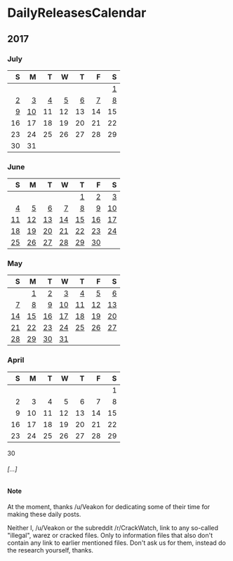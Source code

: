 # DailyReleasesCalendar

## 2017
### July
|S|M|T|W|T|F|S|
-:|-:|-:|-:|-:|-:|-:
|||||||[1](http://redd.it/6kphg3)
[2](http://redd.it/6kvlrl)|[3](http://redd.it/6l2qhl)|[4](http://redd.it/6l9uoa)|[5](http://redd.it/6lhdb8)|[6](http://redd.it/6lqypi)|[7](http://redd.it/6lxz4a)|[8](http://redd.it/6m4e4l)
[9](http://redd.it/6makn9)|[10](http://redd.it/6mhidf)|11|12|13|14|15
16|17|18|19|20|21|22
23|24|25|26|27|28|29
30|31

### June

|S|M|T|W|T|F|S|
-:|-:|-:|-:|-:|-:|-:
|||||[1](http://redd.it/6eqrvo)|[2](http://redd.it/6ewi7s)|[3](http://redd.it/6f3cl0)
[4](http://redd.it/6f7i0e)|[5](http://redd.it/6fhd82)|[6](http://redd.it/6fp2s6)|[7](http://redd.it/6fvw5g)|[8](http://redd.it/6g309k)|[9](http://redd.it/6gae56)|[10](http://redd.it/6ggkb0)
[11](http://redd.it/6gowx6)|[12](http://redd.it/6gtfoq)|[13](http://redd.it/6h2mv4)|[14](http://redd.it/6h9zd5)|[15](http://redd.it/6hghh3)|[16](http://redd.it/6houli)|[17](http://redd.it/6hwgq9)
[18](http://redd.it/6i1vu6)|[19](http://redd.it/6ia9qt)|[20](http://redd.it/6ihge6)|[21](http://redd.it/6iobyo)|[22](http://redd.it/6ixmzi)|[23](http://redd.it/6j2iwi)|[24](http://redd.it/6j8oyy)
[25](http://redd.it/6jhej0)|[26](http://redd.it/6jmqxw)|[27](http://redd.it/6jw3md)|[28](http://redd.it/6k3yeh)|[29](http://redd.it/6k98pi)|[30](http://redd.it/6kj3an)

### May

|S|M|T|W|T|F|S|
-:|-:|-:|-:|-:|-:|-:
||[1](http://redd.it/68ospi)|[2](http://redd.it/68vw4e)|[3](http://redd.it/694dcd)|[4](http://redd.it/69avds)|[5](http://redd.it/69gykb)|[6](http://redd.it/69tp4q)
[7](http://redd.it/69tp4q)|[8](http://redd.it/6a1fwq)|[9](http://redd.it/6a8e6i)|[10](http://redd.it/6aglhj)|[11](http://redd.it/6ant0r)|[12](http://redd.it/6atvxa)|[13](http://redd.it/6b0aea)
[14](http://redd.it/6b5uh2)|[15](http://redd.it/6be1ia)|[16](http://redd.it/6bl17h)|[17](http://redd.it/6bs598)|[18](http://redd.it/6bywvy)|[19](http://redd.it/6c70di)|[20](http://redd.it/6cgth8)
[21](http://redd.it/6cgth8)|[22](http://redd.it/6cq0ye)|[23](http://redd.it/6cx81s)|[24](http://redd.it/6d5p2m)|[25](http://redd.it/6ddht0)|[26](http://redd.it/6dkxc6)|[27](http://redd.it/6dqbsm)
[28](http://redd.it/6dveis)|[29](http://redd.it/6e1ene)|[30](http://redd.it/6ea17k)|[31](http://redd.it/6ehe4w)

### April

|S|M|T|W|T|F|S|
-:|-:|-:|-:|-:|-:|-:
|||||||1
2|3|4|5|6|7|8
9|10|11|12|13|14|15
16|17|18|19|20|21|22
23|24|25|26|27|28|29
30

###### […]
#### Note
At the moment, thanks /u/Veakon for dedicating some of their time for making these daily posts.

Neither I, /u/Veakon or the subreddit /r/CrackWatch, link to any so-called "illegal", warez or cracked files. Only to information files that also don't contain any link to earlier mentioned files. Don't ask us for them, instead do the research yourself, thanks.
